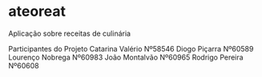 # ateoreat

Aplicação sobre receitas de culinária


Participantes do Projeto
Catarina Valério Nº58546
Diogo Piçarra Nº60589
Lourenço Nobrega Nº60983
João Montalvão Nº60965
Rodrigo Pereira Nº60608


